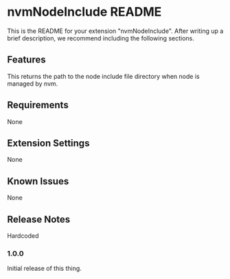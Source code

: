 # nvmNodeInclude README

This is the README for your extension "nvmNodeInclude". After writing up a brief description, we recommend including the following sections.

## Features

This returns the path to the node include file directory when node is managed by nvm.

## Requirements

None

## Extension Settings

None

## Known Issues

None

## Release Notes

Hardcoded

### 1.0.0

Initial release of this thing.
